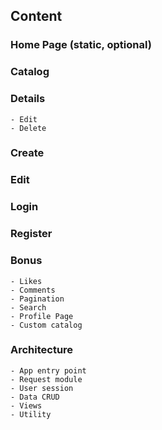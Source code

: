 ##  Content

### Home Page (static, optional)
### Catalog
### Details
    - Edit
    - Delete
### Create
### Edit
### Login
### Register
### Bonus
    - Likes
    - Comments
    - Pagination
    - Search
    - Profile Page
    - Custom catalog

### Architecture
    - App entry point
    - Request module
    - User session
    - Data CRUD
    - Views
    - Utility
